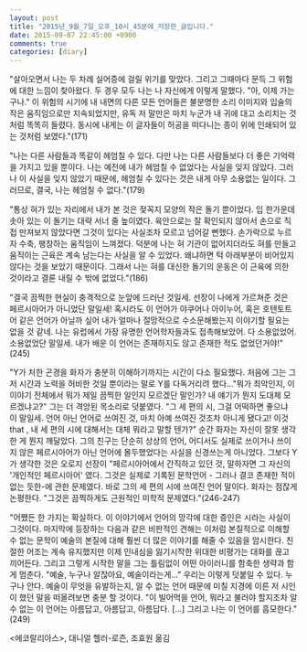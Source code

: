 ```yaml
---
layout: post
title: "2015년_9월_7일_오후_10시_45분에_저장한_글입니다."
date: 2015-09-07 22:45:00 +0900
comments: true 
categories: [diary] 
---
```

"살아오면서 나는 두 차례 실어증에 걸릴 위기를 맞았다. 그리고 그때마다 문득 그 위험에 대한 느낌이 찾아왔다. 두 경우 모두 나는 나 자신에게 이렇게 말했다. "아, 이제 가는 구나." 이 위험의 시기에 내 내면의 다른 모든 언어들은 불분명한 소리 이미지와 입술의 작은 움직임으로만 지속되었지만, 유독 저 말만은 마치 누군가 내 귀에 대고 소리치는 것처럼 똑똑히 들렸다. 동시에 내게는 이 글자들이 허공을 떠다니는 종이 위에 인쇄되어 있는 것처럼 보였다."(171)

"나는 다른 사람들과 똑같이 헤엄칠 수 있다. 다만 나는 다른 사람들보다 더 좋은 기억력을 가지고 있을 뿐이다. 나는 예전에 내가 헤엄칠 수 없었다는 사실을 잊지 않았다. 그러나 이 사실을 잊지 않았기 때문에, 헤엄칠 수 있다는 것은 내게 아무 소용없는 일이다. 그러므로, 결국, 나는 헤엄칠 수 없다."(179)

"통상 혀가 있는 자리에서 내가 본 것은 젖꼭지 모양의 작은 돌기 뿐이었다. 입 한가운데 솟아 있는 이 돌기는 대략 서너 줄 높이였다. 육안으로는 잘 확인되지 않아서 손으로 직접 만져보지 않았다면 그것이 있다는 사실조차 모르고 넘어갈 뻔했다. 손가락으로 누르자 수축, 팽창하는 움직임이 느껴졌다. 덕분에 나는 혀 기관이 없어지더라도 혀를 만들고 움직이는 근육은 계속 남는다는 사실을 알 수 있었다. 왜냐하면 턱 아래부분이 비어있지 않다는 것을 보았기 때문이다. 그래서 나는 혀를 대신한 돌기의 운동은 이 근육에 의한 것이라고 결론 내릴 수 밖에 없었다."(186)

"결국 끔찍한 현실이 충격적으로 눈앞에 드러난 것일세. 선장이 나에게 가르쳐준 것은 페르시아어가 아니었단 말일세! 혹시라도 이 언어가 야쿠어나 아이누어, 혹은 호텐토트어 같은 언어가 아닐까 싶어 내가 얼마나 절망적으로 수소문해봤는지 이야기할 필요는 없을 것 같네. 나는 유럽에서 가장 유명한 언어학자들과도 접촉해보았어. 다 소용없었어. 소용없었단 말일세. 내가 배운 이 언어는 존재하지도 않고 존재한 적도 없었던거야!"(245)

"Y가 처한 곤경을 화자가 충분히 이해하기까지는 시간이 다소 필요했다. 처음에 그는 그저 시간과 노력을 허비한 것일 뿐이라는 말로 Y를 다독거리려 했다..."뭐가 최악인지, 이 이야기 전체에서 뭐가 제일 끔찍한 일인지 모르겠단 말인가? 내 얘기가 뭔지 도대체 모르겠냐고?" 그는 더 격앙된 목소리로 덧붙였다. "그 세 편의 시, 그걸 어떡하면 좋으냐 이 말일세. 언어 아닌 언어로 쓰여진 것, 마치 아예 쓰여진 것조차 아니게 됐다고! 이것that , 내 세 편의 시에 대해서는 대체 뭐라고 말할 텐가?" 순간 화자는 자신이 잘못 생각한 게 뭔지 깨달았다. 그의 친구는 단순히 상상의 언어, 어디서도 실제로 쓰이거나 쓰이지 않은 페르시아어가 아닌 언어에 몰두했었다는 사실을 신경쓰는게 아니었다. 그보다 Y가 생각한 것은 오로지 선장이 "페르시아어에서 간직하고 있던 것, 말하자면 그 자신의 '개인적인 페르시아어' 였다. 그것은 실제로 기록된 문학언어 - 그러나 결코 존재한 적이 없는 듯한-에 관한 문제였다. 바로 그의 세 편의 시에 쓰여진 언어 말이다. 화자는 점잖게 논평한다. "그것은 끔찍하게도 근원적인 미학적 문제였다."(246-247)

"어쨌든 한 가지는 확실하다. 이 이야기에서 언어의 망각에 대한 증인은 시라는 사실이 그것이다. 마지막에 등장하는 다음과 같은 비판적인 견해는 이처럼 본질적으로 이해할 수 없는 문학이 예술의 본질에 대해 훨씬 더 많은 이야기를 해줄 수 있음을 암시한다. 친절한 어조는 계속 유지했지만 이제 인내심을 잃기시작한 위대한 비평가는 대화를 끊고 끼어든다. 그리고 그렇게 시작한 말을 그는 틀림없이 어떤 아이러니를 함축한 생략과 함게 멈춘다. "예술, 누구나 알잖아요, 예술이라는게..." 우리는 이렇게 덧붙일 수 있다. 누구나 안다. 예술이 무엇을 유발하는지, 알 수 없는 언어 때문에 미칠 지경에 이른 저 시인이 했던 말을 떠올려보면 충분 할 것이다. "이 빌어먹을 언어, 뭐라고 불러야 할지조차 알 수 없는 이 언어는 아름답고, 아름답고, 아름답다. [...] 그리고 나는 이 언어를 흠모한다."(249)

<에코랄리아스>, 대니얼 헬러-로즌, 조효원 옮김 


